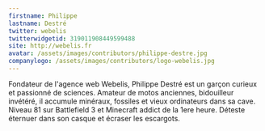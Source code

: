 ```yaml
---
firstname: Philippe
lastname: Destré
twitter: webelis
twitterwidgetid: 319011908449599488
site: http://webelis.fr
avatar: /assets/images/contributors/philippe-destre.jpg
companylogo: /assets/images/contributors/logo-webelis.jpg
---
```


Fondateur de l'agence web Webelis, Philippe Destré est un garçon curieux et passionné de sciences. Amateur de motos anciennes, bidouilleur invétéré, il accumule minéraux, fossiles et vieux ordinateurs dans sa cave. Niveau 81 sur Battlefield 3 et Minecraft addict de la 1ere heure. Déteste éternuer dans son casque et écraser les escargots.
